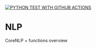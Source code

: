 [![PYTHON TEST WITH GITHUB ACTIONS](https://github.com/mmabdullah05/LNX/actions/workflows/main.yml/badge.svg)](https://github.com/mmabdullah05/LNX/actions/workflows/main.yml)
# NLP
CoreNLP + functions overview 
